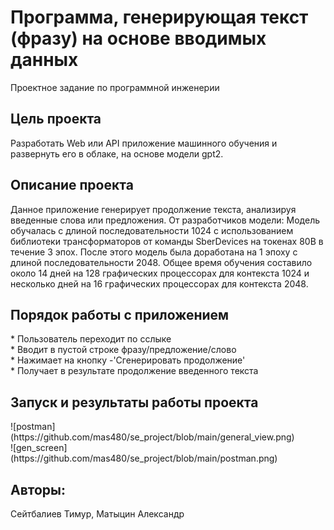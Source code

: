 # Программа, генерирующая текст (фразу) на основе вводимых данных
<p>
Проектное задание по программной инженерии
<p>
<h2>Цель проекта</h2>
<p>Разработать Web или API приложение машинного обучения и развернуть его в облаке, на основе модели gpt2.</p>
<h2>Описание проекта</h2>
<p>
Данное приложение генерирует продолжение текста, анализируя введенные слова или предложения.
От разработчиков модели:
Модель обучалась с длиной последовательности 1024 с использованием библиотеки трансформаторов от команды SberDevices на токенах 80B в течение 3 эпох. После этого модель была доработана на 1 эпоху с длиной последовательности 2048.
Общее время обучения составило около 14 дней на 128 графических процессорах для контекста 1024 и несколько дней на 16 графических процессорах для контекста 2048.
</p>
<h2> Порядок работы с приложением</h2>
<p>
* Пользователь переходит по сслыке <br>
* Вводит в пустой строке фразу/предложение/слово <br>
* Нажимает на кнопку -'Сгенерировать продолжение'<br>
* Получает в результате продолжение введенного текста

<h2> Запуск и результаты работы проекта</h2>
![postman](https://github.com/mas480/se_project/blob/main/general_view.png)<br>
![gen_screen](https://github.com/mas480/se_project/blob/main/postman.png)
<h2>Авторы:</h2>
<p>Сейтбалиев Тимур, Матыцин Александр</p>
